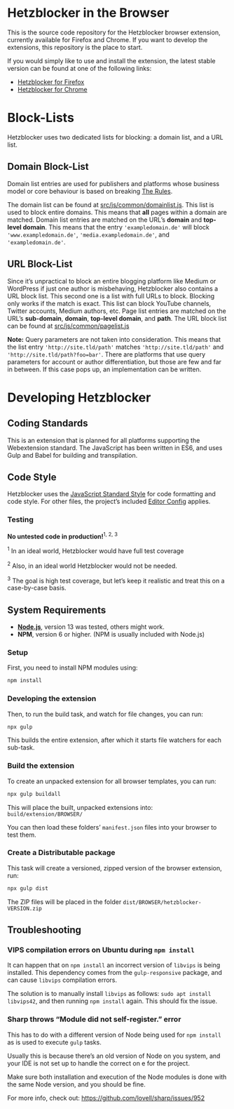 # Hetzblocker in the Browser

This is the source code repository for the Hetzblocker browser extension,
currently available for Firefox and Chrome. If you want to develop the
extensions, this repository is the place to start.

If you would simply like to use and install the extension, the latest stable
version can be found at one of the following links:

  - [Hetzblocker for Firefox](https://addons.mozilla.org/en-US/firefox/addon/hetzblocker/)
  - [Hetzblocker for Chrome](https://chrome.google.com/webstore/detail/hetzblocker/mhmohgpdkkegialpboobiebjjhgjabii)

# Block-Lists

Hetzblocker uses two dedicated lists for blocking: a domain list, and a URL list.

## Domain Block-List

Domain list entries are used for publishers and platforms whose business model or core behaviour is based on breaking [The Rules](https://github.com/marklindhout/hetzblocker/wiki/The-Rules:-What-does-Hetzblocker-block%3F).

The domain list can be found at [src/js/common/domainlist.js](https://github.com/marklindhout/hetzblocker/blob/master/src/js/common/domainlist.js).
This list is used to block entire domains.
This means that **all** pages within a domain are matched.
Domain list entries are matched on the URL’s **domain** and **top-level domain**.
This means that the entry `'exampledomain.de'` will block `'www.exampledomain.de'`, `'media.exampledomain.de'`, and `'exampledomain.de'`.

## URL Block-List

Since it’s unpractical to block an entire blogging platform like Medium or WordPress if just one author is misbehaving, Hetzblocker also contains a URL block list.
This second one is a list with full URLs to block. Blocking only works if the match is exact.
This list can block YouTube channels, Twitter accounts, Medium authors, etc.
Page list entries are matched on the URL’s **sub-domain**, **domain**, **top-level domain**, and **path**.
The URL block list can be found at [src/js/common/pagelist.js](https://github.com/marklindhout/hetzblocker/blob/master/src/js/common/pagelist.js)

**Note:** Query parameters are not taken into consideration. This means that the list entry `'http://site.tld/path'` matches `'http://site.tld/path'` and `'http://site.tld/path?foo=bar'`. There are platforms that use query parameters for account or author differentiation, but those are few and far in between. If this case pops up, an implementation can be written.

# Developing Hetzblocker

## Coding Standards

This is an extension that is planned for all platforms supporting the Webextension standard.
The JavaScript has been written in ES6, and uses Gulp and Babel for building and transpilation.

## Code Style

Hetzblocker uses the [JavaScript Standard Style](https://standardjs.com/) for code formatting and code style.
For other files, the project’s included [Editor Config](https://editorconfig.org/) applies.

### Testing

**No untested code in production!**<sup>1, 2, 3</sup>

<sup>1</sup> In an ideal world, Hetzblocker would have full test coverage

<sup>2</sup> Also, in an ideal world Hetzblocker would not be needed.

<sup>3</sup> The goal is high test coverage, but let’s keep it realistic and treat this on a case-by-case basis.

## System Requirements

  - **[Node.js](https://nodejs.org/)**, version 13 was tested, others might work.
  - **NPM**, version 6 or higher. (NPM is usually included with Node.js)

### Setup
First, you need to install NPM modules using:
```bash
npm install
```

### Developing the extension
Then, to run the build task, and watch for file changes, you can run:
```bash
npx gulp
```
This builds the entire extension, after which it starts file watchers for each
sub-task.

### Build the extension
To create an unpacked extension for all browser templates, you can run:

```bash
npx gulp buildall
```

This will place the built, unpacked extensions into: `build/extension/BROWSER/`

You can then load these folders’ `manifest.json` files into your browser to test them.

### Create a Distributable package

This task will create a versioned, zipped version of the browser extension, run:

```bash
npx gulp dist
```

The ZIP files will be placed in the folder `dist/BROWSER/hetzblocker-VERSION.zip`

## Troubleshooting

### VIPS compilation errors on Ubuntu during `npm install`

It can happen that on `npm install` an incorrect version of `libvips` is being
installed. This dependency comes from the `gulp-responsive` package, and can
cause `libvips` compilation errors.

The solution is to manually install `libvips` as follows: `sudo apt install libvips42`,
and then running `npm install` again. This should fix the issue.

### Sharp throws “Module did not self-register.” error

This has to do with a different version of Node being used for `npm install` as is used to execute `gulp` tasks.

Usually this is because there’s an old version of Node on you system, and your IDE is not set up to handle the correct on e for the project.

Make sure both installation and execution of the Node modules is done with the same Node version, and you should be fine.

For more info, check out: https://github.com/lovell/sharp/issues/952
